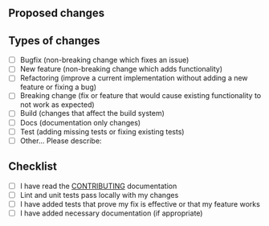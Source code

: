 ## Proposed changes
<!--
Describe the big picture of your changes here to communicate to the maintainers why we should accept this pull request. If it fixes a bug or resolves a feature request, be sure to link to that issue.
-->

## Types of changes
<!--
What types of changes does your code introduce?
_Put an `x` in the boxes that apply and remove the rest of them: keep this PR as concise, but descriptive, as possible.._
-->

- [ ] Bugfix (non-breaking change which fixes an issue)
- [ ] New feature (non-breaking change which adds functionality)
- [ ] Refactoring (improve a current implementation without adding a new feature or fixing a bug)
- [ ] Breaking change (fix or feature that would cause existing functionality to not work as expected)
- [ ] Build (changes that affect the build system)
- [ ] Docs (documentation only changes)
- [ ] Test (adding missing tests or fixing existing tests)
- [ ] Other... Please describe:

## Checklist
<!--
_Put an `x` in the boxes that apply and remove this text and the rest of them. You can also fill these out after creating the PR. If you're unsure about any of them, don't hesitate to ask. We're here to help! This is simply a reminder of what we are going to look for before merging your code._
-->

- [ ] I have read the [CONTRIBUTING](https://docs.phantom.org/developers/guidelines/contributing.html) documentation
- [ ] Lint and unit tests pass locally with my changes
- [ ] I have added tests that prove my fix is effective or that my feature works
- [ ] I have added necessary documentation (if appropriate)
<!--

## Further comments

If this is a relatively large or complex change, kick off the discussion by explaining why you chose the solution you did and what alternatives you considered, etc...
-->

